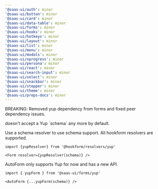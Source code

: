 ```yaml
---
'@saas-ui/auth': minor
'@saas-ui/button': minor
'@saas-ui/card': minor
'@saas-ui/data-table': minor
'@saas-ui/forms': minor
'@saas-ui/hooks': minor
'@saas-ui/hotkeys': minor
'@saas-ui/layout': minor
'@saas-ui/list': minor
'@saas-ui/menu': minor
'@saas-ui/modals': minor
'@saas-ui/nprogress': minor
'@saas-ui/persona': minor
'@saas-ui/react': minor
'@saas-ui/search-input': minor
'@saas-ui/select': minor
'@saas-ui/snackbar': minor
'@saas-ui/stepper': minor
'@saas-ui/theme': minor
'@saas-ui/props-docs': minor
---
```


BREAKING: Removed yup dependency from forms and fixed peer dependency issues.

<Form> doesn't accept a Yup `schema` any more by default.

Use a schema resolver to use schema support. All hookform resolvers are supported.

```
import {yupResolver} from '@hookform/resolvers/yup'

<Form resolver={yupResolver(schema)} />
```

AutoForm only supports Yup for now and has a new API.

```
import { yupForm } from '@saas-ui/forms/yup'

<AutoForm {...yupForm(schema)} />
```
